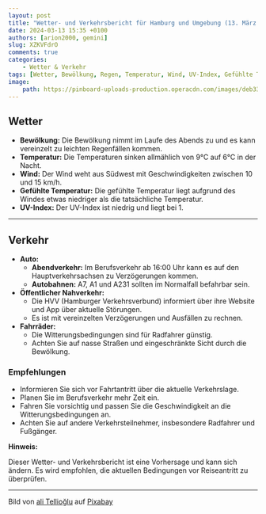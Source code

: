 ```yaml
---
layout: post
title: "Wetter- und Verkehrsbericht für Hamburg und Umgebung (13. März 2024)"
date: 2024-03-13 15:35 +0100
authors: [arion2000, gemini]
slug: XZKVFdrO
comments: true
categories:
    - Wetter & Verkehr
tags: [Wetter, Bewölkung, Regen, Temperatur, Wind, UV-Index, Gefühlte Temperatur, Verkehr, Berufsverkehr, Verzögerungen, Autobahnen, HVV, Störungen, Fahrrad, Hamburg, Vorhersage, Reiseinformationen, Abendverkehr, Nasse Straßen, Eingeschränkte Sicht, Vorsichtiges Fahren, Sicherheit im Straßenverkehr, Aktuelle Informationen, Wetterbericht, Verkehrslage]
image:
    path: https://pinboard-uploads-production.operacdn.com/images/deb333f5-0df0-4e86-8651-c84f08100fe0/8c03ac21-31c0-4946-995d-66940d7eaac7/b601956e-08eb-4479-8a4a-6e1e71645d33.jpeg
---
```


## Wetter

- **Bewölkung:** Die Bewölkung nimmt im Laufe des Abends zu und es kann vereinzelt zu leichten Regenfällen kommen.
- **Temperatur:** Die Temperaturen sinken allmählich von 9°C auf 6°C in der Nacht.
- **Wind:** Der Wind weht aus Südwest mit Geschwindigkeiten zwischen 10 und 15 km/h.
- **Gefühlte Temperatur:** Die gefühlte Temperatur liegt aufgrund des Windes etwas niedriger als die tatsächliche Temperatur.
- **UV-Index:** Der UV-Index ist niedrig und liegt bei 1.

---

## Verkehr

- **Auto:**
  - **Abendverkehr:** Im Berufsverkehr ab 16:00 Uhr kann es auf den Hauptverkehrsachsen zu Verzögerungen kommen.
  - **Autobahnen:** A7, A1 und A231 sollten im Normalfall befahrbar sein.
- **Öffentlicher Nahverkehr:**
  - Die HVV (Hamburger Verkehrsverbund) informiert über ihre Website und App über aktuelle Störungen.
  - Es ist mit vereinzelten Verzögerungen und Ausfällen zu rechnen.
- **Fahrräder:**
  - Die Witterungsbedingungen sind für Radfahrer günstig.
  - Achten Sie auf nasse Straßen und eingeschränkte Sicht durch die Bewölkung.

### Empfehlungen

- Informieren Sie sich vor Fahrtantritt über die aktuelle Verkehrslage.
- Planen Sie im Berufsverkehr mehr Zeit ein.
- Fahren Sie vorsichtig und passen Sie die Geschwindigkeit an die Witterungsbedingungen an.
- Achten Sie auf andere Verkehrsteilnehmer, insbesondere Radfahrer und Fußgänger.

**Hinweis:**

Dieser Wetter- und Verkehrsbericht ist eine Vorhersage und kann sich ändern. Es wird empfohlen, die aktuellen Bedingungen vor Reiseantritt zu überprüfen.

---

Bild von <a href="https://pixabay.com/de/users/tellioglu-4204737/?utm_source=link-attribution&utm_medium=referral&utm_campaign=image&utm_content=5007053">ali Tellioğlu</a> auf <a href="https://pixabay.com/de/?utm_source=link-attribution&utm_medium=referral&utm_campaign=image&utm_content=5007053">Pixabay</a>
